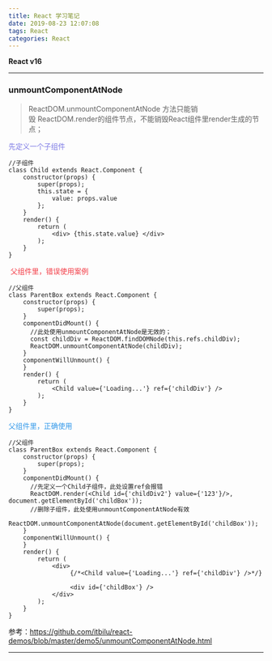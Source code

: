 ```yaml
---
title: React 学习笔记
date: 2019-08-23 12:07:08
tags: React
categories: React
---
```


<!--more-->

<p><strong>React v16</strong></p>

<hr /><h3><strong>unmountComponentAtNode</strong></h3>

<blockquote>
<p>ReactDOM.unmountComponentAtNode 方法只能销毁 ReactDOM.render的组件节点，不能销毁React组件里render生成的节点；</p>
</blockquote>

<p><span style="color:#7c79e5;">先定义一个子组件</span></p>

<pre class="has">
<code class="language-javascript">//子组件
class Child extends React.Component {
    constructor(props) {
        super(props);
        this.state = {
            value: props.value
        };
    }
    render() {
        return (
            &lt;div&gt; {this.state.value} &lt;/div&gt;
        );
    }
}</code></pre>

<p><span style="color:#f33b45;"> 父组件里，错误使用案例</span></p>

<pre class="has">
<code class="language-javascript">//父组件
class ParentBox extends React.Component {
    constructor(props) {
        super(props);
    }
    componentDidMount() {
      //此处使用unmountComponentAtNode是无效的；
      const childDiv = ReactDOM.findDOMNode(this.refs.childDiv);
      ReactDOM.unmountComponentAtNode(childDiv);
    }
    componentWillUnmount() {
    }
    render() {
        return (
            &lt;Child value={'Loading...'} ref={'childDiv'} /&gt;
        );
    }
}</code></pre>

<p><span style="color:#3399ea;">父组件里，正确使用</span></p>

<pre class="has">
<code class="language-javascript">//父组件
class ParentBox extends React.Component {
    constructor(props) {
        super(props);
    }
    componentDidMount() {
      //先定义一个Child子组件，此处设置ref会报错
      ReactDOM.render(&lt;Child id={'childDiv2'} value={'123'}/&gt;, document.getElementById('childBox'));
      //删除子组件，此处使用unmountComponentAtNode有效  
      ReactDOM.unmountComponentAtNode(document.getElementById('childBox'));
    }
    componentWillUnmount() {
    }
    render() {
        return (
            &lt;div&gt;
                 {/*&lt;Child value={'Loading...'} ref={'childDiv'} /&gt;*/}
      
                 &lt;div id={'childBox'} /&gt;  
            &lt;/div&gt;  
        );
    }
}</code></pre>

<p>参考：<a href="https://github.com/itbilu/react-demos/blob/master/demo5/unmountComponentAtNode.html">https://github.com/itbilu/react-demos/blob/master/demo5/unmountComponentAtNode.html</a></p>

<hr /><p> </p>
